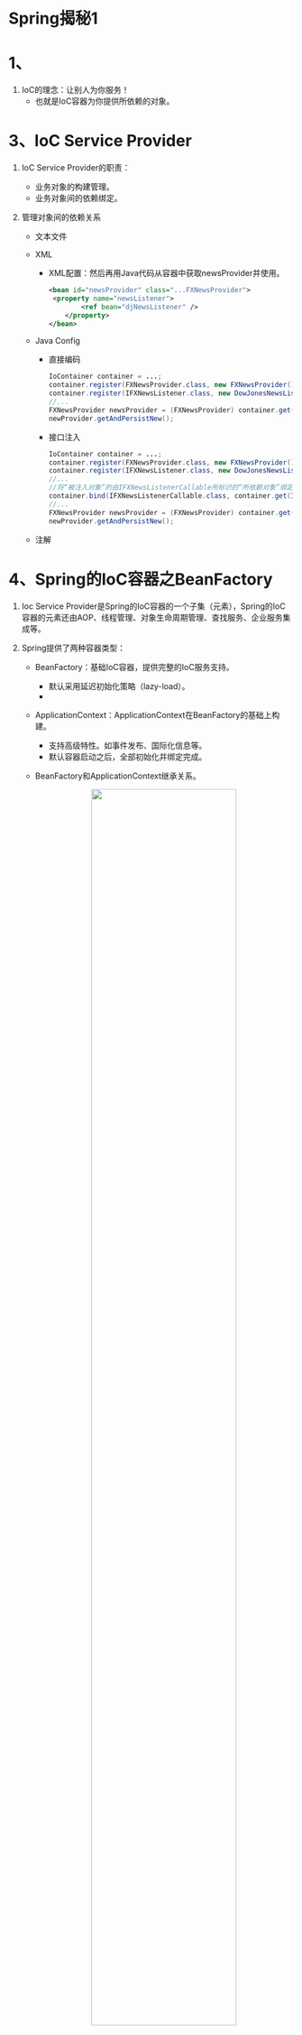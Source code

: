 # Spring揭秘1

# 1、

1. IoC的理念：让别人为你服务！
   - 也就是IoC容器为你提供所依赖的对象。

# 3、IoC Service Provider

1. IoC Service Provider的职责：

   - 业务对象的构建管理。
   - 业务对象间的依赖绑定。

2. 管理对象间的依赖关系

   - 文本文件

   - XML

     - XML配置：然后再用Java代码从容器中获取newsProvider并使用。

       ```xml
       <bean id="newsProvider" class="...FXNewsProvider">
       	<property name="newsListener">
               <ref bean="djNewsListener" />
           </property>
       </bean>
       ```

   - Java Config

     - 直接编码

       ```java
       IoContainer container = ...;
       container.register(FXNewsProvider.class, new FXNewsProvider());
       container.register(IFXNewsListener.class, new DowJonesNewsListener());
       //...
       FXNewsProvider newsProvider = (FXNewsProvider) container.get(FXNewsProvider.class);
       newProvider.getAndPersistNew();
       ```

     - 接口注入

       ```java
       IoContainer container = ...;
       container.register(FXNewsProvider.class, new FXNewsProvider());
       container.register(IFXNewsListener.class, new DowJonesNewsListener());
       //...
       //将“被注入对象”的由IFXNewsListenerCallable所标识的“所依赖对象”绑定位容器中注册过的IFXNewsListener类型实例对象
       container.bind(IFXNewsListenerCallable.class, container.get(IFXNewsListener.class));
       //...
       FXNewsProvider newsProvider = (FXNewsProvider) container.get(FXNewsProvider.class);
       newProvider.getAndPersistNew();
       ```

   - 注解

# 4、Spring的IoC容器之BeanFactory

1. Ioc Service Provider是Spring的IoC容器的一个子集（元素），Spring的IoC容器的元素还由AOP、线程管理、对象生命周期管理、查找服务、企业服务集成等。

2. Spring提供了两种容器类型：

   - BeanFactory：基础IoC容器，提供完整的IoC服务支持。

     - 默认采用延迟初始化策略（lazy-load）。
     - 

   - ApplicationContext：ApplicationContext在BeanFactory的基础上构建。

     - 支持高级特性。如事件发布、国际化信息等。
     - 默认容器启动之后，全部初始化并绑定完成。

   - BeanFactory和ApplicationContext继承关系。

     <div align="center">
     <img src="https://github.com/XiaoHuaShiFu/img/blob/master/BeanFactory%E5%92%8CApplicationContext%E7%BB%A7%E6%89%BF%E5%85%B3%E7%B3%BB.jpg?raw=true" width="75%" height="75%" style="transform: rotate(0deg);">
      </div>

   - BeanFactory：公开获取一个组装完成的对象的方法接口，也包含查询方法。

     - 如获取某个对象（getBean）、查询某个对象是否存在容器中（containsBean）、获取某个bean的状态或者类型的方法等。

3. BeanFactory的对象注册与绑定方式

   - 直接编码方式

     - 示例：

       ```java
       public static void  testBindViaCode() {
           //DefaultListableBeanFactory是BeanFactory的一个间接实现
           //也实现了BeanDefinitionRegistry接口，此接口充当Bean注册管理的角色
           DefaultListableBeanFactory beanRegistry = new DefaultListableBeanFactory();
           //BeanFactory是用于对实际Bean进行访问管理的接口
           BeanFactory container = bindViaCode(beanRegistry);
           UserVo userVo = (UserVo) container.getBean("userVo");
           System.out.println(userVo);
       }
       
       public static BeanFactory bindViaCode(BeanDefinitionRegistry registry) {
           //部门bean
           //通过setter方法注入
           AbstractBeanDefinition dep = new RootBeanDefinition(Dep.class);
           registry.registerBeanDefinition("dep", dep);
           MutablePropertyValues depArgValues = new MutablePropertyValues();
           depArgValues.addPropertyValue(new PropertyValue("depid", "332"));
           depArgValues.addPropertyValue(new PropertyValue("name", "自科部"));
           dep.setPropertyValues(depArgValues);
       
           //用户Vo Bean
           //通过构造器方法注入
           AbstractBeanDefinition userVo = new RootBeanDefinition(UserVo.class);
           registry.registerBeanDefinition("userVo", userVo);
           ConstructorArgumentValues userArgValues = new ConstructorArgumentValues();
           userArgValues.addIndexedArgumentValue(0, "23214");
           userArgValues.addIndexedArgumentValue(1, "吴嘉贤");
           userArgValues.addIndexedArgumentValue(2, "332");
           userArgValues.addIndexedArgumentValue(3, "男");
           userArgValues.addIndexedArgumentValue(4, "123456");
           userArgValues.addIndexedArgumentValue(5, "VIP");
           userArgValues.addIndexedArgumentValue(6, dep);
           userVo.setConstructorArgumentValues(userArgValues);
       
           //测试BeanDefinitionRegistry
           //此接口负责注册管理Bean
           System.out.println(registry.getBeanDefinitionCount());
           System.out.println(Arrays.toString(registry.getBeanDefinitionNames()));
           //获取Bean定义
           BeanDefinition beanDefinition = registry.getBeanDefinition("dep");
           //获取Bean的各个参数
           MutablePropertyValues mutablePropertyValues = beanDefinition.getPropertyValues();
           //获取Bean参数的值
           System.out.println(mutablePropertyValues.get("depid"));
       
       
           //返回registry
           return (BeanFactory) registry;
       }
       ```
   
     - BeanFactory、BeanDefinitionRegistry以及DefaultListableBeanFactory的关系
   
       <div align="center">
       <img src="https://github.com/XiaoHuaShiFu/img/blob/master/BeanFactory%E3%80%81BeanDefinitionRegistry%E4%BB%A5%E5%8F%8ADefaultListableBeanFactory%E7%9A%84%E5%85%B3%E7%B3%BB.jpg?raw=true" width="50%" height="10%" style="transform: rotate(0deg);">
        </div>
   
   - 外部配置文件方式
   
     - properties方式
   
       - 使用PropertiesBeanDefinitionReader读取配置文件
     
       - 示例：
     
         ```java
         public static void testProperties() {
             //bean的注册和管理
             DefaultListableBeanFactory beanRegistry = new DefaultListableBeanFactory();
             //读取properties的信息的类
             PropertiesBeanDefinitionReader reader = new PropertiesBeanDefinitionReader(beanRegistry);
             //加载properties信息
             //其中classpath指代classes文件夹
             reader.loadBeanDefinitions("classpath:beans.properties");
             //转换成BeanFactory
             BeanFactory container = beanRegistry;
         
             System.out.println(container.getBean("userVo"));
         }
         ```
     
         ```properties
         userVo.(class)=com.springjiemi.vo.UserVo
         String userid, String name, String depid, String sex, String password, String roleUser, Dep dep
         #通过constructor方法注入
         userVo.$0=332
         userVo.$1=吴嘉贤
         userVo.$2=322
         userVo.$3=男
         userVo.$4=123456
         userVo.$5=VIP
         userVo.$6(ref)=dep
         
         #通过setter方法注入
         dep.(class)=com.springjiemi.pojo.Dep
         dep.depid=322
         dep.name=自科部
         ```
     
     - XML方式
     
       - 使用XmlBeanDefinitionReader读取配置文件，也可以用BeanFactory简化注册过程。
     
       - 示例：
     
         ```java
         //bean的注册和管理
         DefaultListableBeanFactory beanRegistry = new DefaultListableBeanFactory();
         //读取XML的信息的类
         XmlBeanDefinitionReader reader = new XmlBeanDefinitionReader(beanRegistry);
         //加载XML信息
         //其中classpath指代classes文件夹
         reader.loadBeanDefinitions("classpath:benas.xml");
         //转换成BeanFactory
         BeanFactory container = beanRegistry;
         
         //另外的方法，其内部也和上面做法类似
         //BeanFactory container = new XmlBeanFactory(new ClassPathResource("benas.xml"));
         
         System.out.println(container.getBean("userVo"));
         ```
     
         ```xml
         <bean id="userVo" class="com.springjiemi.vo.UserVo">
             <constructor-arg value="3333"/>
             <constructor-arg value="wjx"/>
             <constructor-arg value="322"/>
             <constructor-arg value="男"/>
             <constructor-arg value="123456"/>
             <constructor-arg value="VIP"/>
             <constructor-arg ref="dep"/>
         </bean>
         
         <bean id="dep" class="com.springjiemi.pojo.Dep">
             <property name="depid" value="322"/>
             <property name="name" value="自科部"/>
         </bean>
         ```
     
     - 注解方式
     
       - 在beans里配置
     
         ```xml
         <context:component-scan base-package="com.springjiemi.pojo"/>
         ```
     
       - 示例：
     
         ```java
         public static void testAnnotation() {
             //bean的注册和管理
             ApplicationContext ctx = new ClassPathXmlApplicationContext("classpath:applicationContext.xml");
         
             AnnotationPojo annotationPojo = (AnnotationPojo) ctx.getBean("annotationPojo");
             annotationPojo.print();
         }
         ```
     
   - XML方式
   
     - beans
   
       - 它拥有的属性：
   
         | 属性                     | 描述                                                         |
         | ------------------------ | ------------------------------------------------------------ |
         | default-lazy-init        | 默认false。标志是否对所有的<bean>进行延迟初始化              |
         | default-autowire         | 默认no，可取byName、byType、constructor以及autodetect。自动绑定用那种默认绑定方式。 |
         | default-init-method      | 如果所管辖的<bean>按照某种规则，都有同样名称的初始化方法的话，可以在这里同一指定这个初始化方法名，而不用在每个<bean>上都重复单独指定 |
         | default-dependency-check | 默认none，可取objects、simple、all。是否和什么程度的依赖检查。 |
         | default-destroy-method   | 与default-init-method相类似，这个指代销毁方法。              |
   
       - 它拥有的元素：
   
         - description：描述信息。
   
         - import：导入其他配置文件
   
         - alias：为<bean>起别名。
   
         - bean：
   
           - id属性：唯一标识符。
           - name属性：起别名。
           - class属性：bean的类型。
   
           - 注入方式：
   
             - constructor方式：
   
               - type属性：标明此参数的类型，适用于多个构造器无法区分的情况下。
   
               - index属性：标明此参数所在构造器的参数列表的第几个。从0开始。
   
               - 示例：
   
                 ```xml
                 <bean id="userVo" class="com.springjiemi.vo.UserVo">
                     <constructor-arg value="3333"/>
                     <constructor-arg value="wjx"/>
                     <constructor-arg value="322"/>
                     <constructor-arg value="男"/>
                     <constructor-arg value="123456"/>
                     <constructor-arg value="VIP"/>
                     <constructor-arg ref="dep"/>
                 </bean>
                 ```
   
             - setter方式：
   
               ```xml
               <bean id="dep" class="com.springjiemi.pojo.Dep">
                   <property name="depid" value="322"/>
                   <property name="name" value="自科部"/>
               </bean>
               ```
   
             - <property>和<constructor-arg/>中的可选用项：
   
               - <value>：类似于value属性，只能注入String类型和原始类型及它们的包装器类型。
   
               - <ref>：类似于ref属性，引用容器中其他的对象实例。
   
                 - local属性：同一个配置文件的对象。
   
                 - parent属性：父容器中定义的对象引用。
   
                   - BeanFactory可以嵌套加载：
   
                     ```java
                     BeanFactory p = new XmlBeanFactory(new ClassPathResource("p.xml"));
                     BeanFactory c = new XmlBeanFactory(new ClassPathResource("c.xml"),p);
                     ```
   
                 - bean属性：所有实例对象。
   
               - <idref>：此会在解析配置的时候检查所依赖对象的beanName是否存在，而不用等到运行时才发现beanName所对应的对象实例不存在。
   
               - 内部<bean>：类似内部类，外部无法直接访问。
   
               - <list>：里面的元素可以用<ref>、<value>、<bean>
   
               - <set>：里面的元素可以用<ref>、<value>、<bean>
   
               - \<map\>：里面元素是\<entry\>
   
                 - \<entry\>里面的元素是\<key\>或\<key-ref\>+\<ref\>、\<value\>、\<value-ref\>、\<list\>等。
   
               - \<props\>：\<prop key="keyValue"\>StringValue \<\\prop\>
   
               - \<null\>：指定为null。如果用\<value\>\<\\value\>指示的是""。
   
           - depends-on属性：在实例化某个对象之前先实例化另外一个实例对象。适用于非显示依赖关系。
   
           - autowire属性：自动注入。
   
             - autodetect：如果对象拥有默认无参数的构造方法，容器会考虑byType的自动绑定模式，否则，会使用constructor模式。如果用constructor后还有未绑定属性，也会用byType对剩余属性进行自动绑定。
             - 手工绑定会覆盖自动绑定。
             - 自动绑定不适用于”String、原生类型、Classes类型及这些类型的数组“。
   
           - dependency-check属性：确保自动绑定后，最终确认每个对象所依赖的对象是否按照所预期的那样被注入。
   
           - lazy-init属性：延迟加载。
   
           - parent属性：继承父bean的一些参数。类似Java的extends。
   
           - abstact属性：作为一个模板，里面的参数可以被子bean继承，自身在容器初始化时不会实例化。类似Java的抽象类。
   
             - 在ApplicationContext容器下，初始化时会默认实例化所有bean，可以用此属性来避免容器将其实例化。
   
           - scope属性：bean的生命周期。
   
             - singleton：一个容器里的单例。
             - prototype：每次收到要此对象的请求都会生产一新的实例。
             - request：每个HTTP请求创建一个全新的实例对象，请求结束后，此对象生命周期结束。
             - session：每个session创建一个实例对象。
             - globalSession：只有应用在基于portlet的Web应用程序中才有一样，它映射到portlet的global范围的session。
             - 自定义scopo类型：
               - 实现scope接口。
               - 用ConfigurableBeanFactory的registerScope方法取注册此scope。
               - 如果使用ApplicationContext容器，它可以自动识别并加载BeanFactoryPostProcessor，所以可以在**bean**配置文件中，通过CustomScopeConfigureer来注册自定义Scope。
   
     - 工厂方法和FactoryBean
   
       - 静态工厂方法注入
   
         ```xml
         <!--通过工厂类和工厂方法名注入对象-->
         <bean id="bar" class="com.springjiemi.pojo.StaticBarFactory" factory-method="getIstance"/>
         
         <!--方法带参数-->
         <bean id="bar" class="com.springjiemi.pojo.StaticBarFactory" factory-method="getIstance">
             <constructor-arg value="arg"/>
         </bean>
         ```
   
       - 非静态工厂方法
   
         ```xml
         <!--工厂bean-->
         <bean id="barFactory" class="com.springjiemi.pojo.BarFactory"/>
         
         <bean id="bar" factory-bean="barFactory" factory-method="getIstance">
             <constructor-arg value="arg"/>
         </bean>
         ```
   
       - FactoryBean
   
         - 示例：
   
           ```java
           public class NextDayDateFactoryBean implements FactoryBean<DateTime>{
           
               @Override
               public DateTime getObject() throws Exception {
                   return new DateTime().plusDays(1);
               }
           
               @Override
               public Class<?> getObjectType() {
                   return DateTime.class;
               }
           
               @Override
               public boolean isSingleton() {
                   return false;
               }
           }
           ```
   
           ```xml
           <bean id="nextDayDate" class="com.springjiemi.pojo.NextDayDateFactoryBean"/>
           ```
   
           ```java
           FactoryBean factoryBean = (FactoryBean)container.getBean("&nextDayDate");
           ```
   
         - 常见的FactoryBean实现：
   
           - JndiObjectFactoryBean
           - LocalSessionFactoryBean
           - SqlMapClientFactoryBean
           - ProxyFactoryBean
           - TransactionProxyFactoryBean
       
     - 方法注入（Method Injection）与方法替换（Method Replacement）
     
       - 方法注入：每次调用都注入一个新的实例。
     
         - 示例：
     
           ```xml
           <bean id="userVo" class="com.springjiemi.vo.UserVo">
               <property name="userid" value="3333"/>
               <property name="name" value="wjx"/>
               <property name="depid" value="322"/>
               <property name="sex" value="男"/>
               <property name="password" value="123456"/>
               <property name="roleUser" value="VIP"/>
               <property name="dep" ref="dep"/>
               <!-- 每次调用getDep都返回一个新的dep实例 -->
               <!-- name指示要调用的方法 -->
               <!-- bean指示方法返回的实例 -->
               <!-- 实质是通过Cglib动态生成一个子类实现 -->
               <lookup-method name="getDep" bean="dep"/>
           </bean>
           
           <bean id="dep" class="com.springjiemi.pojo.Dep" scope="prototype">
               <property name="depid" value="322"/>
               <property name="name" value="自科部"/>
           </bean>
           ```
     
         - 使用BeanFactoryAware接口：容器对实现了此接口的对象，会把容器自身注入到此bean，这样此bean就拥有BeanFactory的引用。
     
           - 实现此接口：
     
             ```java
             public interface BeanFactoryAware extends Aware {
                 void setBeanFactory(BeanFactory var1) throws BeansException;
             }
             ```
     
             ```java
             private BeanFactory beanFactory;
             
             public Dep getDep() {
                 return (Dep) beanFactory.getBean("dep");
             }
             
             @Override
             public void setBeanFactory(BeanFactory beanFactory) throws BeansException {
                 this.beanFactory = beanFactory;
             }
             ```
     
         - 使用ObjectFactoryCreatingFactoryBean：此类是FactoryBean的一个实现，它返回一个ObjectFactory实例。此实例可以返回容器管理的对象，隔离了客户端对象对BeanFactory的直接引用。
     
           - 实现：
     
             ```xml
             <bean id="userVo" class="com.springjiemi.vo.UserVo">
                 <property name="userid" value="3333"/>
                 <property name="name" value="wjx"/>
                 <property name="depid" value="322"/>
                 <property name="sex" value="男"/>
                 <property name="password" value="123456"/>
                 <property name="roleUser" value="VIP"/>
                 <property name="dep" ref="dep"/>
                 
                 <!-- 注入工厂 -->
                 <property name="depBeanFactory" ref="depBeanFactory"/>
             </bean>
             
             <bean id="dep" class="com.springjiemi.pojo.Dep" scope="prototype">
                 <property name="depid" value="322"/>
                 <property name="name" value="自科部"/>
             </bean>
             
             <!-- 此工厂只是管理特定的bean -->
             <bean id="depBeanFactory" class="org.springframework.beans.factory.config.ObjectFactoryCreatingFactoryBean">
                 <property name="targetBeanName">
                     <idref bean="dep"/>
                 </property>
             </bean>
             ```
     
             ```java
             //管理特定bean的工厂
             private ObjectFactory<Dep> depBeanFactory;
             public Dep getDep() {
                 //使用此工厂返回所需要的实例对象
                 return depBeanFactory.getObject();
             }
             //设置此工厂
             public void setDepBeanFactory(ObjectFactory<Dep> depBeanFactory) {
                 this.depBeanFactory = depBeanFactory;
             }
             ```
     
         - 可以使用ServiceLocatorFactoryBean来代替ObjectFactoryCreatingFactoryBean，该FactoryBean可以让我们自定义工厂接口，而不用使用ObjectFactory。
     
           - 示例：
     
             ```xml
             <bean id="userVo" class="com.springjiemi.vo.UserVo">
                 <property name="userid" value="3333"/>
                 <property name="name" value="wjx"/>
                 <property name="depid" value="322"/>
                 <property name="sex" value="男"/>
                 <property name="password" value="123456"/>
                 <property name="roleUser" value="VIP"/>
                 <property name="dep" ref="dep"/>
             
                 <property name="depFactory" ref="depFactory"/>
             </bean>
             
             <bean id="dep" class="com.springjiemi.pojo.Dep" scope="prototype">
                 <property name="depid" value="322"/>
                 <property name="name" value="自科部"/>
             </bean>
             
             <!-- 设置工厂对象的接口 -->
             <bean id="depFactory" class="org.springframework.beans.factory.config.ServiceLocatorFactoryBean">
                 <property name="serviceLocatorInterface" value="com.springjiemi.pojo.DepFactory"/>
             </bean>
             ```
     
             ```java
             private DepFactory depFactory;
             public Dep getDep() {
                 return depFactory.getDep();
             }
             public void setDepFactory(DepFactory depFactory) {
                 this.depFactory = depFactory;
             }
             ```
     
             ```java
             public interface DepFactory {
                 Dep getDep();
             }
             ```
     
     - 方法替换：实现方法拦截功能。
     
       - 实现MethodReplacer接口作为替换类：
     
         ```java
         public class UserVoReplacer implements MethodReplacer {
             private static final transient Logger logger = LoggerFactory.getLogger(UserVoReplacer.class);
             @Override
             public Object reimplement(Object o, Method method, Object[] objects) throws Throwable {
                 logger.info("method" + method.getName());
                 return "hahhahah test";
             }
         }
         ```
     
       - 注入替换类并指明要替换的方法：
     
         ```xml
         <bean id="userVo" class="com.springjiemi.vo.UserVo">
             <property name="userid" value="3333"/>
             <property name="name" value="wjx"/>
             <property name="depid" value="322"/>
             <property name="sex" value="男"/>
             <property name="password" value="123456"/>
             <property name="roleUser" value="VIP"/>
             <property name="dep" ref="dep"/>
         
             <!-- 替换某个方法 -->
             <replaced-method name="toString" replacer="userVoReplacer" />
         </bean>
         
         <!-- 替换方法的替换类 -->
         <bean id="userVoReplacer" class="com.springjiemi.pojo.UserVoReplacer"/>
         ```
     
         - 可以用\<arg-type\>指明要替换方法的参数类型，如果有重载方法的话
     
           ```xml
           <arg-type match="String"/>
           ```
   
4. 容器

   - Spring的IoC容器可以分为两个阶段：容器启动阶段和Bean实例化阶段。

   - 容器启动阶段：

     - 加载配置：加载Configuration MetaData。
     - 分析配置信息。
     - 装备到BeanDefinition。生成Bean定义。
     - 方式
       - 代码方式。
       - 依赖工具类（BeanDefinitionReader）进行解析和分析，并将分析后的信息编组成为相应的BeanDefinition，然后把这些BeanDefinition注册到相应的BeanDefinitionRegistry。

   - Bean实例化阶段

     - 实例化对象。
     - 装配依赖。
     - 生命周期回调。
     - 对象其他处理。
     - 注册回调接口。

     - 当请求通过容器的getBean方法请求某个对象时，就会根据BeanDefinition所提供的信息实例化被请求的对象，为其注入依赖。如果该对象实现了某些回调接口，也会根据回调接口的要求来装配它。当对象装配完毕后，容器会立即将对象返回给请求方法使用。

   - 插手容器的启动

     - Spring提供BeanFactoryPostProcessor的容器扩展机制。允许我们在容器实例化对象前，对注册到容器的BeanDefinition所保存的信息做相应的修改。相当于在容器实现的第一阶段最后加入一道工序，让我们对最终的BeanDefinition做一些额外的操作，比如修改bean定义的某些属性，为bean定义增加其他信息等等。

     - 如果一个容器有用多个BeanFactoryPostProcessor，需要同时实现Spring的Ordered接口，以保证按预先顺序执行。

     - Spring已经实现的BeanFactoryPostProcessor：

       - PropertyPlaceholderConfigurer
         - 实现用占位符（PlaceHolder）${jdbc.url}来指定properties里面的属性。
         - 在BeanFactory第一阶段加载完成所有配置信息是，BeanFactory中保存的对象的属性信息还是以占位符的形式存在。当PropertyPlaceholderConfigurer作为BeanFactoryPostProcessor被应用时，它会使用properties配置文件中的配置信息来替换相应BeanDefinition中占位符所表示的属性值。这样当进入容器实现第二阶段实例化bean时，bean定义中的属性值就是最终替换完成的了。
         - PropertyPlaceholderConfigurer不单会从配置的properties文件中加载配置项，还会检查Java的System类中的Properties。
           - 可以通过setSystemPropertiesMode()或setSystemPropertiesModeName()来控制是否加载或覆盖System相应的Properties。
           - PropertyPlaceholderConfigurer提供了SYSTEM_PROPERTIES_MODE_NEVER、SYSTEM_PROPERTIES_MODE_FALLBACK、SYSTEM_PROPERTIES_MODE_OVERRIDE三种模式。默认采用SYSTEM_PROPERTIES_MODE_FALLBACK（备选模式）。
         
       - PropertyOverrideConfigurer
         
       - 用来覆盖bean定义中的property信息。
     
       - PropertyOverrideConfigurer的properties文件结构：
     
           ```properties
        #将beanName的bean的propertyName属性的值替换成value
           beanName.propertyName=value
           userVo.userid=233
           ```
           
         - ```xml
           <bean class="org.springframework.beans.factory.config.PropertyOverrideConfigurer">
               <property name="location" value="beans-override.properties"/>
           </bean>
           ```
      ```
         
       - PropertyOverrideConfigurer的父类PropertyResourceConfigurer提供一个protected类型的方法convertPropertyValue，允许子类覆盖这个方法对相应的配置项进行转换，如对加密后的字符串解密之后再覆盖到相应的bean定义中。当然，PropertyPlaceholderConfigurer也同样继承了PropertyResourceConfigurer，也有同样的功能。
         
     - CustomEditorConfigurer：注册自定义的PropertyEditor。进行配置文件中的数据类型与真正的业务对象所定义的数据类型转换。
     
         - 它可以将会用到的信息注册到容器，不会对BeanDefinition做任何改变。它帮助传达转换规则相关的信息。
     
         - Spring内部通过PropertyEditor来帮助String类型到其他类型的转换。可以对原始类型，String，Color，Font等类型进行转换。
     
         - Spring自身实现了一些PropertyEditor，大部分位于propertyeditors包下。
     
           - StringArrayPropertyEditor。将符合CSV格式的字符串转换成String[]数组形式，默认（,）分隔的字符串，可以指定自定义的字符串分隔符。
           - ClassEditor。根据String类型的class名称，直接将其转换成相应的Class对象，相当于通过Class.forName(String)完成功能。还有ClassArrayEditor（接受String[]）。
           - FileEditor。对应File类型的PropertyEditor。还有InputStreamEditor、URLEditor。
           - LocaleEditor。针对Locale类型。
           - PatternEditor。针对Pattern。
           - 以上的PropertyEditor，容器会默认加载使用。
     
         - 自定义PropertyEditor：实现PropertyEditor接口，也可以继承PropertyEditorSupport类，然后实现setAsText(String)方法。
     
           - 如果只是支持从String到对应对象的转换，只需覆盖setAsText(String)方法，如果需从对象到String，需覆盖getAsText()方法。
     
           - **示例：**使用propertyEditorRegistrars属性来指定自定义的PropertyEditor，这样我们需要多给出一个PropertyEditorRegistrar的实现。
     
             ```java
             public class DatePropertyEditor extends PropertyEditorSupport {
                 private String datePattern;
             
                 @Override
                 public void setAsText(String text) throws IllegalArgumentException {
                     DateTimeFormatter dateTimeFormatter = DateTimeFormat.forPattern(getDatePattern());
                     Date dateValue = dateTimeFormatter.parseDateTime(text).toDate();
                     setValue(dateValue);
                 }
             
                 public String getDatePattern() {
                     return datePattern;
                 }
             
                 public void setDatePattern(String datePattern) {
                     this.datePattern = datePattern;
                 }
             }
      ```
     
             ```java
             public class DatePropertyEditorRegistrar implements PropertyEditorRegistrar {
             
                 private PropertyEditor propertyEditor;
             
                 @Override
                 public void registerCustomEditors(PropertyEditorRegistry propertyEditorRegistry) {
                     propertyEditorRegistry.registerCustomEditor(Date.class, getPropertyEditor());
                 }
             
                 public PropertyEditor getPropertyEditor() {
                     return propertyEditor;
                 }
             
                 public void setPropertyEditor(PropertyEditor propertyEditor) {
                     this.propertyEditor = propertyEditor;
                 }
             }
             ```
         
             ```xml
             <!-- 注册Configurer -->
             <bean class="org.springframework.beans.factory.config.CustomEditorConfigurer">
                 <property name="propertyEditorRegistrars">
                     <list>
                         <ref bean="datePropertyEditorRegistrar"/>
                     </list>
                 </property>
             </bean>
             
             <!-- 注册Registrar -->
             <bean id="datePropertyEditorRegistrar" class="com.springjiemi.pojo.DatePropertyEditorRegistrar">
                 <property name="propertyEditor" ref="datePropertyEditor"/>
             </bean>
             
             <!-- 注册Editor -->
             <bean id="datePropertyEditor" class="com.springjiemi.pojo.DatePropertyEditor">
                 <property name="datePattern" value="yyyy-MM-dd"/>
             </bean>
             ```
     
     - BeanFactory应用BeanFactoryPostProcessor
     
       - **示例：**在Java里注册
     
         ```java
      //BeanFactory
         ConfigurableListableBeanFactory beanFactory = new XmlBeanFactory(new ClassPathResource("benas.xml"));
      //声明BeanFactoryPostProcessor
         PropertyPlaceholderConfigurer propertyPlaceholderConfigurer = new PropertyPlaceholderConfigurer();
         propertyPlaceholderConfigurer.setLocation(new ClassPathResource("datasource.properties"));
         //注册到beanFactory
         propertyPlaceholderConfigurer.postProcessBeanFactory(beanFactory);
         ```
     
     - ApplicationContext应用BeanFactoryPostProcessor
     
       - **示例：**XML注册
       
         ```xml
         <bean class="org.springframework.beans.factory.config.PropertyPlaceholderConfigurer">
               <property name="locations">
                   <list>
                       <value>datasource.properties</value>
                       <value>spring.properties</value>
                   </list>
               </property>
           </bean>
         ```
     
   - 了解bean的一生
   
     - Bean的实例化过程：
   
       ![](https://github.com/XiaoHuaShiFu/img/blob/master/Bean%E5%AE%9E%E4%BE%8B%E5%8C%96%E8%BF%87%E7%A8%8B.png?raw=true)
   
     - 当getBean方法发现该bean定义没有被实例化之后，会通过createBean()方法来进行具体的对象实例化。
   
       - AbstractBeanFactory类有getBean()方法的实现逻辑。
       - AbstractAutowireCapableBeanFactory有createBean()方法的全貌。
   
     - BeanWrapper：容器内部采用“策略模式”来决定采用那种方式初始化Bean实例。
   
       - 通常通过反射或CGLIB动态字节码生成来初始化相应的bean实例或者动态生成其子类。
   
         - InstantiationStrategy定义实例化策略的抽象接口，其直接子类SimpleInstantiationStrategy实现了简单的对象实例化功能，通过反射。
         - CglibSubclassingInstantiationStrategy继承了SimpleInstantiationStrategy的反射实例化对象功能，并可以通过CGLIB动态字节码，实现方法注入的对象实例化功能。容器默认使用此类。
   
       - 容器构造完成的对象实例，还会用BeanWrapper对bean实例进行包裹，然后获取或设置bean的相应属性值。
   
         - BeanWrapper继承了PropertyAccessor接口，可以统一的对对象属性进行访问。也继承了PropertyEditorRegistry和TypeConverter接口。
   
         - 构造完成对象之后，spring会根据对象实例构造一个BeanWrapperImpl实例，然后将在CustomEditorConfigurer注册的PropertyEditor复制一份给BeanWrapperImpl实例。这样BeanWrapper就可以进行类型转换、设置对象属性值。
   
           - 示例：使用BeanWrapper对bean属性进行设置非常方便
   
             ```java
             BeanWrapper beanWrapper = new BeanWrapperImpl(ctx.getBean("userVo"));
             //使用BeanWrapper对bean的属性进行设置
             beanWrapper.setPropertyValue("name", "xxxxxxxxxxxxxxxxxx");
             ```
   
     - Aware接口：当对象实例化完成，并设置完相关属性及依赖后，spring容器会检查当前对象实例是否实现了一系列的以Aware命名结尾的接口定义。如果是，则将这些Aware接口定义中规定的依赖注入给当前对象实例。
   
       - Aware接口有：
         - BeanNameAware：把beanName设置到当前实例。
         - BeanClassLoaderAware：把当前bean的ClassLoader注入当前对象实例。默认使用ClassUtils类的Classloader。
         - BeanFactoryAware：BeanFactory容器会将自身设置到当前对象实例。
       - 对于ApplicationContext容器还有（使用BeanPostProcessor方式）：
         - ResourceLoaderAware：会将ApplicationContext自身设置到对象实例。ApplicationContext实现了ResourceLoader接口。
         - ApplicationEventPublisherAware：会将ApplicationContext自身设置到对象实例。ApplicationContext实现了ApplicationEventPublisher接口。
         - MessageSourceAware：会将ApplicationContext自身设置到对象实例。ApplicationContext通过MessageSource接口提供国际化支持。
         - ApplicationContextAware：会将ApplicationContext自身设置到对象实例。
   
     - BeanPostProcessor（bean的后置处理器）：处理容器内所有符合条件的实例化后的对象实例。
   
       - postProcessBeforeInitialization(bean, beanName)方法是BeanPostProcessor前置处理。
   
       - postProcessAfterInitialization(bean, beanName)方法是BeanPostProcessor后置处理。
   
       - 可以用于处理标记接口实现类，或者为当前对象提供代理实现。Application的Aware接口实际上就是通过BeanPostProcessor的方式进行处理的。
   
         - ApplicationContext容器会检测到之前注册到容器的ApplicationContextAwareProcessor（BeanPostprocessor）的实现类，然后会调用postProcessBeforeInitialization()方法，检查并设置Aware相关依赖。
   
       - 还可以用于对对象实例或字节码增强当前对象实例；Spring的AOP也使用BeanPostProcessor来为对象生成代理对象，如BeanNameAutoProxyCreator。
   
       - 自定义BeanPostProcessor
   
         - 标注需要进行解密的实现类：
   
           ```java
           public interface PasswordDecodable {
               String getEncodedPassword();
               void setDecodedPassword(String password);
           }
           
           public class UserVo implements BeanNameAware, PasswordDecodable {
           }
           ```
   
         - 实现相应的BeanPostProcessor对符合条件的Bean实例进行处理。
   
           ```java
           public class PasswordDecodePostProcessor implements BeanPostProcessor {
               @Override
               public Object postProcessBeforeInitialization(Object bean, String beanName) throws BeansException {
                   if (bean instanceof  PasswordDecodable) {
                       String encoded = ((PasswordDecodable) bean).getEncodedPassword();
                       String decoded = encoded + "decoded success";
                       ((PasswordDecodable) bean).setDecodedPassword(decoded);
                   }
                   return bean;
               }
               @Override
               public Object postProcessAfterInitialization(Object bean, String beanName) throws BeansException {
                   return bean;
               }
           }
           ```
   
         - 将自定义的BeanPostProcessor注册到容器
   
           - 可以通过ConfigurableBeanFactory的addBeanPostProcessor()方法注册到容器。
   
           - 对于ApplicationContext容器，会自动识别并注册XML配置里的BeanPostProcessor。
   
             ```xml
             <bean id="passwordDecodePostProcessor" class="com.springjiemi.pojo.PasswordDecodePostProcessor"/>
             ```
   
         - InstantiationAwareBeanPostProcessor接口可以在对象实例化过程中导致短路的效果。也就是在实例化对象步骤之前，容器会检查是否有注册InstantiationAwareBeanPostProcessor接口，如果有会首先使用相应的InstantiationAwareBeanPostProcessor来构造对象实例。构造完成之后直接返回对象实例。
   
     - InitializingBean：对象生命周期标识接口。
     
       - 在进行前置处理之后，会检查是否实现了InitializingBean接口，如果实现了会第哦啊用其afterPropertiesSet()方法进一步处理实例。
     
       - 可以使用\<bean\>的init-method属性对系统中业务对象的自定义初始化操作可以以任何方式命名。
     
       - 可以用\<beans\>的default-init-method指定全部bean的统一初始化方法名。
     
       - 一般只有在集成第三方库，或者其他特殊情况下，才会需要使用此特性。
     
       - 示例：
     
         ```java
         private void init() {
             System.out.println("this is init method!!!");
         }
         ```
     
         ```xml
         <bean id="userVo" class="com.springjiemi.vo.UserVo" init-method="init">
         	<property name="userid" value="${ftp.server.http.prefix}"/>
             <property name="name" value="${db.driverClassName}"/>
             <property name="depid" value="322"/>
             <property name="sex" value="男"/>
             <property name="password" value="123456"/>
             <property name="roleUser" value="VIP"/>
             <property name="dep" ref="dep"/>
             <property name="date" value="2019-05-11"/>
         </bean>
         ```
     
       - 可以同时使用InitializingBean和init-method实现两个初始化方法。
     
     - DisposableBean与destroy-method：对象销毁方法。
     
       - 示例：
     
         ```java
         private void destroy() {
             System.out.println("this is destroy method!!!");
         }
         ```
     
         ```xml
         <bean id="userVo" class="com.springjiemi.vo.UserVo" init-method="init" destroy-method="destroy">
         ```
     
       - 销毁方法不会自动执行，需要手动设置。
     
         - BeanFactory容器需要调用：
     
           ```java
           ((ConfigurableListableBeanFactory)container).destroySingletons();
           ```
     
         - ApplicationContext容器需调用：
     
           ```java
           ((AbstractApplicationContext) ctx).registerShutdownHook();
           ```

# 5、ApplicationContext容器

1. 统一资源加载策略

   - 使用Resource接口作为所有资源的抽象和访问接口。

     - ByteArrayResource。将字节（byte）数组提供的数据作为一种资源进行封装。
     - ClassPathResource。对ClassPath中加载具体资源进行封装，可以使用指定的类加载器（ClassLoader）或给定的类进行资源加载。
     - FileSystemResource。对File类型进行封装。
     - UrlResource。对URL的具体资源查找定位的实现类，内部委派URL进行具体的资源操作。
     - InputStreamResource。将InputStream作为一种资源。
     - 如果需自定义此接口，可以继承AbstractResoource抽象类。

   - ResourceLoader：查找和定位资源的接口。

     - 通过getResource(location)方法可以指定资源位置，定位到具体的资源实例。

     - DefaultResourceLoader

       - 先检查以classpath:前缀打头，如果是，尝试构造ClassPathResource类型资源并返回。

       - 否则，尝试通过URL，如果没有抛出MalformedURLException则会构造UrlResource类型资源并返回。

       - 否则，委派getResourceByPath(string)来定位，该方法默认构造ClassPathResource类型资源并返回。

       - 该方法如果最终没有找到符合条件的资源，getResourceByPath()方法会构造一个实际上并不存在的资源并返回。

       - 示例：

         ```java
         ResourceLoader resourceLoader = new DefaultResourceLoader();
         Resource resource = resourceLoader.getResource("classpath:benas.xml");
         File file = resource.getFile();
         ```

     - FileSystemResourceLoader：

       - 继承自DefaultResourceLoader，并覆盖getResourceByPath(string)方法，使之以FileSystemResource类型返回。
       - FileSystemXmlApplicationContext也覆盖了getResourceByPath(string)方法，使之以FileSystemResource类型返回。
       
     - ResourcePatternResolver：根据路径的匹配模式批量查找的ResourceLoader。扩展自ResourceLoader。
     
       - 引入了classpath*:前缀。
       - PathMatchingResourcePatternResolver，支持单个查找资源，支持Ant风格的路径匹配模式（类似于**/*.suffix），支持classpath*:。
         - 可以指定一个ResourceLoader，默认会构造一个DefaultResourceLoader。
         - PathMatchingResourcePatternResolver内部会将匹配确定的资源路径委派给ResourceLoader来查找和定位资源。
     
   - Resource和ResourceLoader类层次图
   
     ![](https://github.com/XiaoHuaShiFu/img/blob/master/Resource%E5%92%8CResourceLoader%E7%B1%BB%E5%B1%82%E6%AC%A1%E5%9B%BE.jpg?raw=true)
   
   - ApplicationContext与ResourceLoader
   
     - ApplicationContext继承了ResourcePatternResolver，也间接实现了ResourceLoader接口。可以把ApplicationContext看作一个ResourceLoader甚至ResourcePatternResolver。
   
     - AbstractApplicationContext继承了DefaultResourceLoader，它的getResource(String)方法直接调用DefaultResourceLoader的。还有ResourcePatternResolver的getResources(String)也调用此方法。AbstractApplicationContext内部的resourcePatternResolver就是PathMatchingResourcePatternResolver，它的ResourceLoader就是AbstractApplicationContext对象本身。
   
     - AbstractApplicationContext作为ResourceLoader和ResourcePatternResolver图
   
       ![](https://github.com/XiaoHuaShiFu/img/blob/master/AbstractApplicationContext%E4%BD%9C%E4%B8%BAResourceLoader%E5%92%8CResourcePatternResolver.jpg?raw=true)
   
     - 扮演ResourceLoader角色
   
       - ResourceLoader类型的注入
   
         - 使用构造方法注入或setter方法注入。（需要自己构造ResourceLoader实例）
   
         - 使用ResourceLoaderAware和ApplicationContextAware接口。（需要实现Aware接口）
   
         - 示例：
   
           ```java
           private ResourceLoader resourceLoader;
           @Override
           public void setResourceLoader(ResourceLoader resourceLoader) {
               this.resourceLoader = resourceLoader;	 	       System.out.println(this.resourceLoader.getResource("classpath:benas.xml"));
           }
           ```
   
     - Resource类型注入
   
       - 示例：
   
         ```java
         private Resource resource;
         public void setResource(Resource resource) {
             this.resource = resource;
         }
         ```
   
         ```xml
         <property name="resource" value="applicationContext.xml"/>
         ```
   
       - ApplicationContext启动时，会通过ResourceEditorRegistrar来注册针对Resorce类型的PropertyEditor实现到容器中，这个PropertyEditor叫ResourceEditor。这样ApplicationContext就可以正确地识别Resource类型的依赖。
   
       - ResourceEditor是让ApplicationContext作为ResourceLoader去定位资源。
   
       - 如果对象依赖一组Resource，Spring提供了ResourceArrayPropertyEditor实现，只需要通过CustomEditorConfigurar告知容器即可。
   
2. 国际化信息支持（I18n MessageSource）

   - Java SE的国际化支持

     - Locate

     - ResourceBundle：用来保存特定的某个Locale信息，管理一组信息序列，所有的信息序列有一个统一的一个basename，然后特定的Locale的信息，可以根据basename后追加的语言或者地区代码来区分。

       - 示例：妻子红messages部分作ResourceBundle将加载资源的basename，其他语言或地区的资源在basename上追加Locale特定代码。

         ```properties
         messages.properties
         messages_zh.properties
         messages_zh_CN.properties
         messages_en.properties
         messages_en_US.properties
         ```

       - 每个资源文件中都有相同的键来标识具体资源条目，但每个资源相同键的内容根据Locale不同而不同。

         ```properties
         #messages_zh_CN.properties
         menu.file=文件({0})
         menu.edit=编辑
         
         #messages_en_US.properties
         menu.file=File({0})
         menu.edit=Edit
         ```

       - 可以通过ResourceBundle的getBundle(baseName, locale)方法获取不同Locale对象的ResourceBundle，然后根据资源的键获取相应的Locale的资源条目内容。

         - 示例：可以指定多个同基名，不同Locate的properties文件，通过统一的方式访问。

           ```java
           ResourceBundle bundle = ResourceBundle.getBundle("spring", Locale.CHINA);
           System.out.println(bundle.getString("ftp.user"));
           ```

   - MessageSource与ApplicationContext

     - MessageSource：进一步抽象的国际化信息访问接口，传入Locate、资源的键和相应的参数就可以获取相应的信息。

       - MessageSource接口：

         ```java
         public interface MessageSource {
            //如果没有找到返回默认的defaultMessage
            String getMessage(String code, Object[] args, String defaultMessage, Locale locale);
         	//没有默认信息，没找到会抛出异常
            String getMessage(String code, Object[] args, Locale locale) throws NoSuchMessageException;
         	//使用MessageSourceResolvable对象对资源条目的键、信息参数等进行封装。
            String getMessage(MessageSourceResolvable resolvable, Locale locale) throws NoSuchMessageException;
         }
         ```

     - ApplicationContext实现了MessageSource接口，所以也是一个MessageSource。

       - ApplicationContext默认委派容器里的名为messageSource的MessageSource接口实现来完成操作。如果找不到一个名字为MessageSource的实现，ApplicationContext内部会默认实例化一个不含任何内容的StaticMessageSource实例。

       - 示例：

         ```xml
         <bean id="messageSource" class="org.springframework.context.support.ResourceBundleMessageSource">
             <property name="basenames">
                 <list>
                     <value>spring</value>
                     <value>beans</value>
                 </list>
             </property>
         </bean>
         ```

         ```java
         MessageSource messageSource = (MessageSource) ctx.getBean("messageSource");
         System.out.println(messageSource.getMessage("dep.name", new Object[] {"牛逼"}, null));
         ```

     - 可用的MessageSource实现

       - StaticMessageSource：不用于生产。

       - ResourceBundleMessageSource：基于标准的ResourceBundle实现，对AbstractMessageSource进行扩展，提供了对多个ResourceBundle的缓存以提高查询速度。对参数化和非参数化的信息处理进行了优化，对参数化的信息格式化的MessageFormat实例也进行了缓存。

       - ReloadableResourceBundleMessageSource：基于标准的ResourceBundle实现。可通过cacheSeconds属性指定时间段，以定期刷新并检查底层properties资源文件是否有更变。可通过ResourceLoader来加载信息资源文件。使用ReloadableResourceBundleMessageSource要避免将信息资源文件放到classpath中，因为这样它就无法定期加载文件更变。

       - 示例：

         ```java
         ReloadableResourceBundleMessageSource messageSource = new ReloadableResourceBundleMessageSource();
         messageSource.setBasename("beans");
         System.out.println(messageSource.getMessage("dep.name", new Object[] {"牛逼"}, null));
         ```

       - 可以基础AbstractMessageSource自定义MessageSource。

       - MessageSource类层次结构

         ![](https://github.com/XiaoHuaShiFu/img/blob/master/MessageSource%E5%B1%82%E6%AC%A1%E7%BB%93%E6%9E%84.jpg?raw=true)

     - MessageSourceAware和MessageSource注入

       - setter或构造器。
       - 实现MessageSourceAware，将ApplicationContext自身传递给此bean。

3. 容器内部事件发布

   - 自定义事件发布类结构图：

     - 主要是EventObject类（事件）和EventListener接口（监听器）。

     ![](https://github.com/XiaoHuaShiFu/img/blob/master/%E8%87%AA%E5%AE%9A%E4%B9%89%E4%BA%8B%E4%BB%B6%E5%8F%91%E5%B8%83%E7%B1%BB%E7%BB%93%E6%9E%84%E5%9B%BE.jpg?raw=true)

   - 自定义事件发布流程：

     - 给出自定义事件类型：扩展EventObject类

       ```java
       public class LearningEvent extends EventObject {
           private int time;
           private String location;
           private String msg;
       
           public LearningEvent(Object source) {
               super(source);
           }
       
           public LearningEvent(Object source, int time, String location, String msg) {
               super(source);
               this.time = time;
               this.location = location;
               this.msg = msg;
           }
       	//。。。getter setter方法
       }
       ```

     - 定义针对自定义事件类的事件监听器接口：继承EventListner（此接口为标记接口）

       ```java
       public interface LearningEventListener extends EventListener {
           void onLearning(LearningEvent event);
       }
       ```

     - 实现针对自定义事件类的事件监听器接口：

       ```java
       public class SimpleLearningEventListener implements LearningEventListener{
           @Override
           public void onLearning(LearningEvent event) {
               System.out.println(event.getSource());
               System.out.println(event.getTime());
               System.out.println(event.getLocation());
               System.out.println(event.getMsg());
               System.out.println(event.getClass());
           }
       }
       ```

     - 组合事件类和监听器，发布事件：

       ```java
       //接口
       public interface EventPublisher {
           void publishEvent(EventObject event);
           void addEventListener(EventListener eventListener);
           void removeEventListener(EventListener eventListener);
           void removeAllListeners();
       }
       
       //实现
       public class LearningEventPublisher implements EventPublisher{
           private List<LearningEventListener> listenerList = new ArrayList<>();
       
           @Override
           public void publishEvent(EventObject event) {
               List<LearningEventListener> copyListenerList = new ArrayList<>(listenerList);
               for (LearningEventListener listener : copyListenerList) {
                   listener.onLearning((LearningEvent) event);
               }
           }
           @Override
           public void addEventListener(EventListener eventListener) {
               this.listenerList.add((LearningEventListener) eventListener);
           }
           @Override
           public void removeEventListener(EventListener eventListener) {
               if (listenerList.contains(eventListener)) {
                   listenerList.remove(eventListener);
               }
           }
           @Override
           public void removeAllListeners() {
               listenerList.clear();
           }
       }
       ```

     - 测试：

       ```java
       public class TestEvent {
           public static void main(String[] args) {
               EventPublisher publisher = new LearningEventPublisher();
               publisher.addEventListener(new SimpleLearningEventListener());
               publisher.addEventListener(new SimpleLearningEventListener());
       
               publisher.publishEvent(new LearningEvent("this", 30033, "主图书馆", "18号早上线性代数复习"));
           }
       }
       ```

     - 注意点：

       - 具体时点上自定义事件的发布：为了避免事件处理期间事件监听器的注册或移除操作影响处理过程，需要对发布时点的监听器列表进行一个安全复制。
       - 自定义事件监听器管理：Publisher类需要提供增加删除监听器的方法。

   - Spring的容器内事件发布类结构分析

     - 事件以ApplicationEvent形式发布，ApplicationListener类型的bean定义会被ApplicationContext容器自动识别，它们负责监听容器内发布的所有ApplicationEvent事件。
   
     - ApplicationEvent：继承自EventObject，是一个抽象类。
     
       - ContextCloseEvent：ApplicationContext容器再即将关闭时发布的事件类型。
       - ContextRefreshedEvent：ApplicationContext容器在初始化或刷新的时候发布的事件类型。
       - RequestHandleEvent：Web请求处理后发布的事件，有一子类ServletRequestHandledEvent提供特定于Java EE的Servlet事件。
     
     - ApplicationListener：继承自EventListener。ApplicationContext容器在启动时，会自动识别并加载EventListener类型的Bean定义，并一旦有事件发布，就会通知容器里的EventListener。
     
     - ApplicationContext：继承了ApplicationEventPublisher接口，提供了publishEvent(event)接口，充当事件发布的角色。
     
       - 把事件发布和监听器的注册转包给ApplicationEventMulticaster接口。此接口定义了具体事件监听器的注册管理及事件发布的方法。
     
       - AbstractApplicationEventMulticaster是一个ApplicationEventMulticaster的一个抽象实现，实现了事件监听器的管理功能。
     
       - SimpleApplicationEventMulticaster是AbstractApplicationEventMulticaster的一个实现，实现了事件发布的功能。默认使用SyncTaskExecutor进行事件的发布。
     
       - 容器启动时，会检查是否存在名字为applicationEventMulticaster的ApplicationEventMulticaster对象实例。有的化就使用提供的实现，没有则默认初始化一个SimpleApplicationEventMulticaster作为ApplicationEventMulticaster。
     
       - Spring容器内事件发布实现类图
     
         ![](https://github.com/XiaoHuaShiFu/img/blob/master/Spring%E5%AE%B9%E5%99%A8%E5%86%85%E4%BA%8B%E4%BB%B6%E5%8F%91%E5%B8%83%E5%AE%9E%E7%8E%B0%E7%B1%BB%E5%9B%BE.jpg?raw=true)
     
   - Spring容器内事件发布的使用流程：
   
     - Spring的ApplicationContext容器的事件发布机制，主要用于单一容器内的简单消息通知和处理，并不适合分布式、多进程、多容器之间的事件通知。
   
     - 为业务类注入ApplicationEventPublisher的事件发布支持：
   
       - ApplicationEventPublisherAware接口。
       - 使用ApplicationContextAware接口。
   
     - 实现ApplicationEvent
   
       ```java
       public class LearningEvent extends ApplicationEvent {
       
           private int time;
           private String location;
           private String msg;
       
           public LearningEvent(Object source) {
               super(source);
           }
       
           public LearningEvent(Object source, int time, String location, String msg) {
               super(source);
               this.time = time;
               this.location = location;
               this.msg = msg;
           }
       	//setter and getter
       }
       ```
   
     - 实现ApplicationListener
   
       ```java
       public class SimpleLearningEventListener implements ApplicationListener<LearningEvent>{
       
           @Override
           public void onApplicationEvent(LearningEvent event) {
               System.out.println(event.getSource());
               System.out.println(event.getTime());
               System.out.println(event.getLocation());
               System.out.println(event.getMsg());
               System.out.println(event.getClass());
           }
       
       }
       ```
   
     - 实现ApplicationEventPublisherAware注入ApplicationEventPublisher：这样就不用自己实现事件发布逻辑了。
   
       ```java
       public class LearningEventPublisher implements ApplicationEventPublisherAware {
           private ApplicationEventPublisher eventPublisher;
       
           public void publishEvent(ApplicationEvent event) {
               eventPublisher.publishEvent(event);
           }
       
           @Override
           public void setApplicationEventPublisher(ApplicationEventPublisher applicationEventPublisher) {
               this.eventPublisher = applicationEventPublisher;
           }
       }
       ```
   
     - 注册到ApplicationContext容器：将Publisher和Listener注册到ApplicationContext容器。
   
       ```xml
       <bean id="learningEventPublisher" class="com.springjiemi.event.LearningEventPublisher"/>
       
       <bean id="simpleLearningEventListener" class="com.springjiemi.event.SimpleLearningEventListener"/>
       ```
   
4. 多配置模块加载的简化

   - ApplicationContext加载多个配置文件
   
     - 以数组的方式
   
       ```java
       ApplicationContext ctx = new ClassPathXmlApplicationContext("classpath:benas.xml", "classpath:applicationContext.xml");
       ```
   
     - 通配符
   
       ```java
       ApplicationContext ctx = new ClassPathXmlApplicationContext("classpath*:*.xml");
       ```
   
     - 使用MessengerService类指定配置文件所在路径
   
       ```java
       ApplicationContext ctx = new ClassPathXmlApplicationContext("benas.xml", MessengerService.class);
       ```

# 6、Spring Ioc注入

1. 注解的依赖注入

   - 注入方式：

     - 域
     - 构造方法
     - 方法定义

   - 注入原理：遍历每个bean定义，通过反射检查每个bean定义对应的类上各种可能位置上的@Autowired，如果存在的话，就为其注入对象。

     - 在BeanPostProcessor实例化并bean定义的过程中，通过AutowiredAnnotationBeanPostProcessor检查是否有@Autowired标注的依赖需要注入。

   - @Qualifier实际上是byName自动绑定的注解版

     - 示例：

       ```java
       @Autowired
       @Qualifier("dep")
       private Dep dep;
       
       @Autowired
       public void setDep(@Qualifier("dep") Dep dep) {
           this.dep = dep;
       }
       ```

   - 使用JSR250标注依赖注入关系

     - 需要有CommonAnnotationBeanPostProcessor实例才能发挥作用。

     - @Resource：根据给定的名字寻找对应的bean实例。作用域同@Autowired。

       ```java
       @javax.annotation.Resource(name = "dep")
       private Dep dep;
       ```

     - @PostConstruct和@PreDestroy：与InitializingBean和DisposableBean接口和init-method和destroy-method其类似作用。

       - 示例：

         ```java
         @javax.annotation.PostConstruct
         public void postConstruct() {
             System.out.println("dasdasdasdasdasdasdsa");
         }
         
         @javax.annotation.PreDestroy
         public void preDestroy() {
             System.out.println("111111111111111111111111111");
         }
         ```

   - 自动注册基于注解注入的几个BeanPostProcessor：CommonAnnotationBeanPostProcessor、AutowiredAnnotationBeanPostProcessor、PersistenceAnnotationBeanPostProcessor和RequiredAnnotationBeanPostProcessor。

     ```xml
     <context:annotation-config/>
     ```

   - classpath-scanning：从base package开始扫描，提取对应的BeanDefinition，把构建完的BeanDefinition注册到容器。

     - 配置：

       ```xml
       <context:component-scan base-package="com.springjiemi"/>
       ```

     - component-scan默认扫描带@Component的类。

     - 改变beanName默认生成规则：自己自定义实现BeanNameGenerator，指定name-generator来改变beanName生成规则。

       ```xml
       <context:component-scan base-package="com.springjiemi" name-generator=""/>
       ```

     - 排除或包含某些bean：include-filter和exclude-filter，可以使用的type类型有annotation、assignable、regex、aspectj。

       - 示例：排除带@Component的bean实例。

         ```xml
         <context:component-scan base-package="com.springjiemi.service">
             <context:exclude-filter type="annotation" expression="org.springframework.stereotype.Component"/>
         </context:component-scan>
         ```